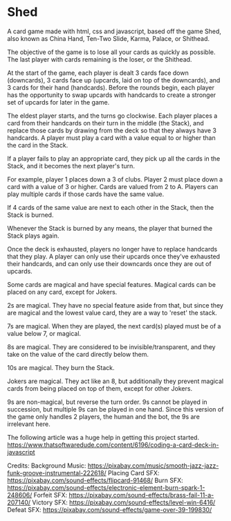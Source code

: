 # Shed
A card game made with html, css and javascript, based off the game Shed, also
known as China Hand, Ten-Two Slide, Karma, Palace, or Shithead. 

The objective of the game is to lose all your cards as quickly as possible. The last player with cards remaining is the loser, or the Shithead. 

At the start of the game, each player is dealt 3 cards face down (downcards), 3 cards face up (upcards, laid on top of the downcards), and 3 cards for their hand (handcards). Before the rounds begin, each player has the opportunity to swap upcards with handcards to create a stronger set of upcards for later in the game.

The eldest player starts, and the turns go clockwise. Each player places a card from their handcards on their turn in the middle (the Stack), and replace those cards by drawing from the deck so that they always have 3 handcards. A player must play a card with a value equal to or higher than the card in the Stack. 

If a player fails to play an appropriate card, they pick up all the cards in the Stack, and it becomes the next player's turn.

For example, player 1 places down a 3 of clubs. Player 2 must place down a card with a value of 3 or higher. Cards are valued from 2 to A. Players can play multiple cards if those cards have the same value.

If 4 cards of the same value are next to each other in the Stack, then the Stack is burned.

Whenever the Stack is burned by any means, the player that burned the Stack plays again.

Once the deck is exhausted, players no longer have to replace handcards that they play. A player can only use their upcards once they've exhausted their handcards, and can only use their downcards once they are out of upcards.

Some cards are magical and have special features. Magical cards can be placed on any card, except for Jokers. 

2s are magical. They have no special feature aside from that, but since they are magical and the lowest value card, they are a way to 'reset' the stack.

7s are magical. When they are played, the next card(s) played must be of a value below 7, or magical.

8s are magical. They are considered to be invisible/transparent, and they take on the value of the card directly below them.

10s are magical. They burn the Stack. 

Jokers are magical. They act like an 8, but additionally they prevent magical cards from being placed on top of them, except for other Jokers.

9s are non-magical, but reverse the turn order. 9s cannot be played in succession, but multiple 9s can be played in one hand. Since this version of the game only handles 2 players, the human and the bot, the 9s are irrelevant here.

The following article was a huge help in getting this project started.
https://www.thatsoftwaredude.com/content/6196/coding-a-card-deck-in-javascript 

Credits:
Background Music: https://pixabay.com/music/smooth-jazz-jazz-funk-groove-instrumental-222618/
Placing Card SFX: https://pixabay.com/sound-effects/flipcard-91468/
Burn SFX: https://pixabay.com/sound-effects/electronic-element-burn-spark-1-248606/
Forfeit SFX: https://pixabay.com/sound-effects/brass-fail-11-a-207140/
Victory SFX: https://pixabay.com/sound-effects/level-win-6416/
Defeat SFX: https://pixabay.com/sound-effects/game-over-39-199830/